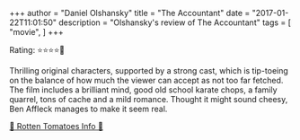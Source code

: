 +++
author = "Daniel Olshansky"
title = "The Accountant"
date = "2017-01-22T11:01:50"
description = "Olshansky's review of The Accountant"
tags = [
    "movie",
]
+++

Rating: ⭐⭐⭐⭐🌟

Thrilling original characters, supported by a strong cast, which is tip-toeing on the balance of how much the viewer can accept as not too far fetched. The film includes a brilliant mind, good old school karate chops, a family quarrel, tons of cache and a mild romance. Thought it might sound cheesy, Ben Affleck manages to make it seem real.

[🍅 Rotten Tomatoes Info 🍅](https://www.rottentomatoes.com//m/the_accountant_2016)